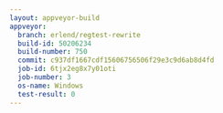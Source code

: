 ```yaml
---
layout: appveyor-build
appveyor:
  branch: erlend/regtest-rewrite
  build-id: 50206234
  build-number: 750
  commit: c937df1667cdf15606756506f29e3c9d6ab8d4fd
  job-id: 6tjx2eg8x7y01oti
  job-number: 3
  os-name: Windows
  test-result: 0
---
```

